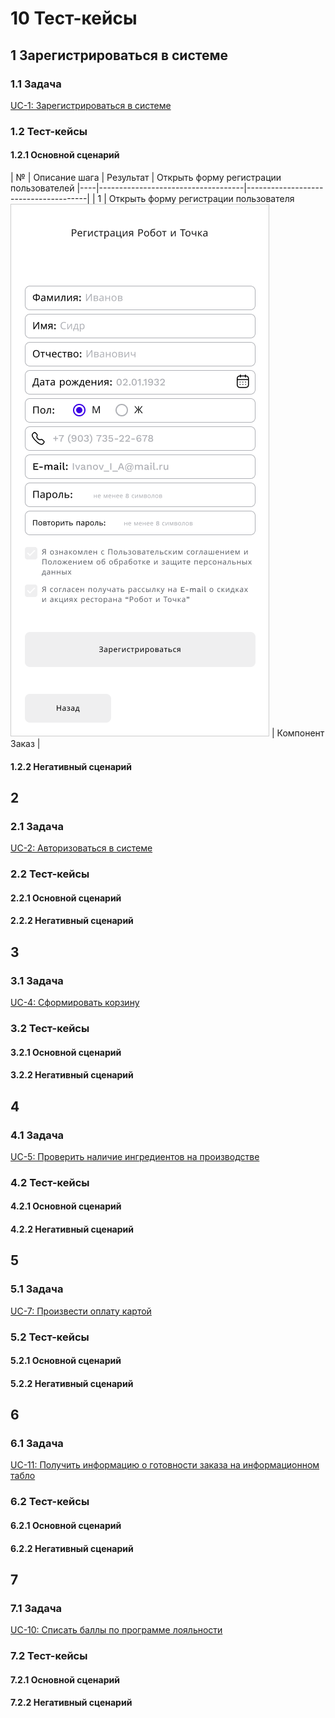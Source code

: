 # 10 Тест-кейсы

## 1 Зарегистрироваться в системе
### 1.1 Задача
[UC-1: Зарегистрироваться в системе](#5221-Зарегистрироваться-в-системе)
### 1.2 Тест-кейсы
#### 1.2.1 Основной сценарий
| №  | Описание шага                          | Результат                           | 
Открыть форму регистрации пользователей
|----|------------------------------------|--------------------------------------|
| 1  | Открыть форму регистрации пользователя ![WF3](<images/8_UI/Android Medium - 3.png>)                       | Компонент Заказ                      |


#### 1.2.2 Негативный сценарий




## 2
### 2.1 Задача
[UC-2: Авторизоваться в системе](#5222-Авторизоваться-в-системе)
### 2.2 Тест-кейсы
#### 2.2.1 Основной сценарий

#### 2.2.2 Негативный сценарий



## 3
### 3.1 Задача
[UC-4: Сформировать корзину](#5224-Сформировать-корзину)
### 3.2 Тест-кейсы
#### 3.2.1 Основной сценарий

#### 3.2.2 Негативный сценарий



## 4
### 4.1 Задача
[UC-5: Проверить наличие ингредиентов на производстве](#5225-Проверить-наличие-ингредиентов-на-производстве)
### 4.2 Тест-кейсы
#### 4.2.1 Основной сценарий

#### 4.2.2 Негативный сценарий



## 5
### 5.1 Задача
[UC-7: Произвести оплату картой](#5227-Произвести-оплату)
### 5.2 Тест-кейсы
#### 5.2.1 Основной сценарий

#### 5.2.2 Негативный сценарий



## 6
### 6.1 Задача
[UC-11: Получить информацию о готовности заказа на информационном табло](#5229-Получить-информацию-о-готовности-заказа-на-информационном-табло)
### 6.2 Тест-кейсы
#### 6.2.1 Основной сценарий

#### 6.2.2 Негативный сценарий


## 7
### 7.1 Задача
[UC-10: Списать баллы по программе лояльности](#5232-Списать-баллы-по-программе-лояльности)
### 7.2 Тест-кейсы
#### 7.2.1 Основной сценарий

#### 7.2.2 Негативный сценарий